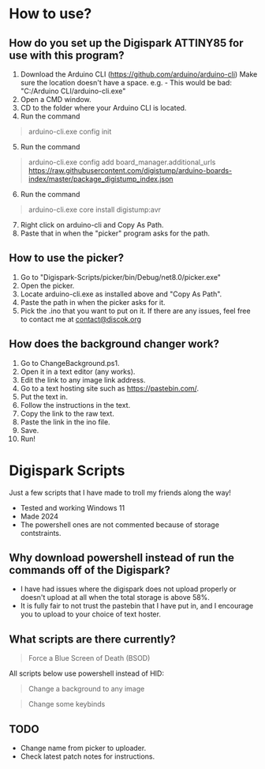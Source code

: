 # How to use?

## How do you set up the Digispark ATTINY85 for use with this program?
1. Download the Arduino CLI (https://github.com/arduino/arduino-cli) Make sure the location doesn't have a space.
e.g. - This would be bad: "C:/Arduino CLI/arduino-cli.exe"
2. Open a CMD window.
3. CD to the folder where your Arduino CLI is located.
4. Run the command 
>arduino-cli.exe config init
5. Run the command 
>arduino-cli.exe config add board_manager.additional_urls https://raw.githubusercontent.com/digistump/arduino-boards-index/master/package_digistump_index.json
6. Run the command 
>arduino-cli.exe core install digistump:avr
7. Right click on arduino-cli and Copy As Path.
8. Paste that in when the "picker" program asks for the path.

## How to use the picker?
1. Go to "Digispark-Scripts/picker/bin/Debug/net8.0/picker.exe"
2. Open the picker.
3. Locate arduino-cli.exe as installed above and "Copy As Path".
4. Paste the path in when the picker asks for it.
5. Pick the .ino that you want to put on it.
If there are any issues, feel free to contact me at contact@discok.org

## How does the background changer work?
1. Go to ChangeBackground.ps1.
2. Open it in a text editor (any works).
3. Edit the link to any image link address.
4. Go to a text hosting site such as https://pastebin.com/.
5. Put the text in.
6. Follow the instructions in the text.
7. Copy the link to the raw text.
8. Paste the link in the ino file.
9. Save.
10. Run!

# Digispark Scripts
Just a few scripts that I have made to troll my friends along the way!
- Tested and working Windows 11
- Made 2024
- The powershell ones are not commented because of storage contstraints.
## Why download powershell instead of run the commands off of the Digispark?
- I have had issues where the digispark does not upload properly or doesn't upload at all when the total storage is above 58%.
- It is fully fair to not trust the pastebin that I have put in, and I encourage you to upload to your choice of text hoster.

## What scripts are there currently?
>Force a Blue Screen of Death (BSOD)

All scripts below use powershell instead of HID:
>Change a background to any image

> Change some keybinds

## TODO
- Change name from picker to uploader.
- Check latest patch notes for instructions.